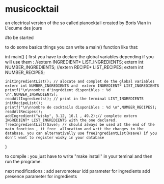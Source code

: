 # musicocktail
an electrical version of the so called pianocktail created by Boris Vian  in L'ecume des jours 


#to be started 

to do some basics things  you can write a main() function  like that:

int main() 
{
    first you have to declare the global variables  depending if you will use them : 
    //extern INGREDIENT* LIST_INGREDIENTS;
    extern int NUMBER_INGREDIENTS;
    //extern RECIPE* LIST_RECIPES; 
    extern int NUMBER_RECIPES;
    

    initIngredientList(); // alocate and complet de the global variables extern int NUMBER_INGREDIENTS and  extern INGREDIENT* LIST_INGREDIENTS
    printf("\n\nnombre d'ingrédient disponibles : %d \n",NUMBER_INGREDIENTS);
    readAllIngredients(); // print in the terminal LIST_INGREDIENTS
    initRecipeList();
    printf("\n\nnombre de cocktails disponibles : %d \n",NUMBER_RECIPES);
    readAllRecipes();
    addIngredient("wisky", 3.12, 10.1 , 49.2);// complete extern INGREDIENT* LIST_INGREDIENTS with the one declared. 
    freeIngredientList(Save); // should always be used at the end of the main fonction , it free  allocation and writ the changes in the database. you can alternativelly use freeIngredientList(Nsave) if you don't want to register wisky in your database 
}


to compile : you just have to write "make install" in your teminal and then run the programe. 


next modifications :
add servomoteur idd parameter for ingredients
add presence parameter for ingredients